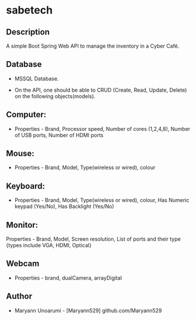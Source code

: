 # sabetech

## Description
A simple Boot Spring Web API to manage the inventory in a Cyber Café.

## Database
* MSSQL Database.

* On the API, one should be able to CRUD (Create, Read, Update, Delete) on the following objects(models).

## Computer: 
* Properties - Brand, Processor speed, Number of cores (1,2,4,8), Number of USB ports, Number of HDMI ports

## Mouse: 
* Properties - Brand, Model, Type(wireless or wired), colour

## Keyboard: 
* Properties - Brand, Model,  Type(wireless or wired), colour, Has Numeric keypad (Yes/No), Has Backlight (Yes/No)

## Monitor: 
Properties - Brand, Model, Screen resolution, List of ports and their type {types include VGA, HDMI, Optical} 

## Webcam
* Properties - brand, dualCamera, arrayDigital

## Author
  * Maryann Unoarumi - [Maryann529] github.com/Maryann529
